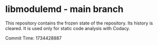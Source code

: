# libmodulemd - main branch

This repository contains the frozen state of the repository.
Its history is cleared. It is used only for static code
analysis with Codacy.

Commit Time: 1734428887